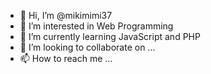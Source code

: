 - 👋 Hi, I’m @mikimimi37
- 👀 I’m interested in Web Programming
- 🌱 I’m currently learning JavaScript and PHP
- 💞️ I’m looking to collaborate on ...
- 📫 How to reach me ...

<!---
mikimimi37/mikimimi37 is a ✨ special ✨ repository because its `README.md` (this file) appears on your GitHub profile.
You can click the Preview link to take a look at your changes.
--->
